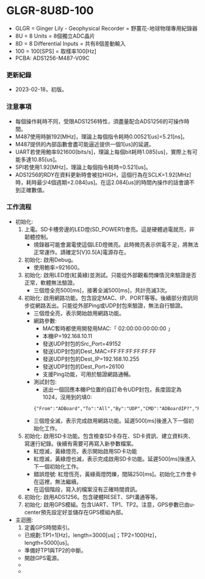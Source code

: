 # GLGR-8U8D-100
+ GLGR = Ginger Lily - Geophysical Recorder = 野薑花-地球物理專用紀錄器
+ 8U = 8 Units = 8個獨立ADC晶片
+ 8D = 8 Differential Inputs = 共有8個差動輸入
+ 100 = 100[SPS] = 取樣率100[Hz]
+ PCBA: ADS1256-M487-V09C

### 更新紀錄
+ 2023-02-18，初版。

### 注意事項
+ 每個操作耗時不同，受限ADS1256特性，須盡量配合ADS1256的可操作時間。
+ M487使用時脈192[MHz]，理論上每個指令耗時0.00521[us]=5.21[ns]。
+ M487提供的內部函數會盡可能逼近提供一個1[us]的延遲。
+ UART若使用鮑率921600[bits/s]，理論上每個bit耗時1.085[us]，實際上有可能多達10.85[us]。
+ SPI若使用1.92[MHz]，理論上每個指令耗時=0.521[us]。
+ ADS1256的RDY在資料更新時會被拉HIGH，這個行為在SCLK=1.92[MHz]時，耗時最少4個週期=2.084[us]。在這2.084[us]的時間內操作的話會讀不到正確數值。

### 工作流程
+ 初始化:
  1. 上電。SD卡槽旁邊的LED燈(SD_POWER1)會亮。這是硬體過電就亮，非韌體控制。
      + 燒錄器可能會漏電使這個LED燈微亮。此時微亮表示供電不足，將無法正常運作。請確定5[V]0.5[A]電源存在。
  2. 初始化: 啟用Debug。
      + 使用鮑率=921600。
  3. 初始化: 啟用LED燈(紅黃綠)並測試。只能從外部觀看閃爍情況來驗證是否正常，軟體無法驗證。
      + 三個燈全亮500[ms]，接著全滅500[ms]，共計亮滅3次。
  4. 初始化: 啟用網路功能。包含設定MAC、IP、PORT等等。後續部分資訊同步從網路丟出。只能從外部Ping或UDP封包來驗證，無法自行驗證。
      + 三個燈全亮，表示開始啟用網路功能。
      + 網路參數:
        + MAC暫時都使用開發用MAC:「 02:00:00:00:00:00 」
        + 本機IP=192.168.10.11
        + 發送UDP封包的Src_Port=49152
        + 發送UDP封包的Dest_MAC=FF:FF:FF:FF:FF:FF
        + 發送UDP封包的Dest_IP=192.168.10.255
        + 發送UDP封包的Dest_Port=26100
        + 支援Ping功能，可用於驗證網路通暢。
      + 測試封包:
        + 送出一個回應本機IP位置的自訂命令UDP封包，長度固定為1024，沒用到的填0:
        ```
        {"From":"ADBoard","To":"All","By":"UDP","CMD":"ADBoardIP?","Return":"192.168.10.11"}
        ```
      + 三個燈全滅，表示完成啟用網路功能。延遲500[ms]後進入下一個初始化工作。
  5. 初始化: 啟用SD卡功能。包含檢查SD卡存在、SD卡資訊、建立資料夾、寫運行紀錄。後續有需要可再寫入新參數檔案。
      + 紅燈滅，黃綠燈亮，表示開始啟用SD卡功能
      + 紅燈滅，黃綠燈也滅，表示完成啟用SD卡功能。延遲500[ms]後進入下一個初始化工作。
      + 錯誤燈號: 紅燈恆亮，黃綠兩燈閃爍，間隔250[ms]。初始化工作會卡在這裡，無法繼續。
      + 在這個階段，寫入的檔案沒有正確時間資訊。
  6. 初始化: 啟用ADS1256。包含硬體RESET、SPI溝通等等。
  7. 初始化: 啟用GPS模組。包含UART、TP1、TP2。注意，GPS參數已由u-center預先設定好並儲存在GPS模組內部。
+ 主迴圈:
  1. 定義GPS時間索引。
    + 已規劃:TP1=1[Hz]，length=3000[us]；TP2=100[Hz]，length=5000[us]。
    + 準備好TP1與TP2的中斷。
    + 開啟GPS電源。
    + 
  +
